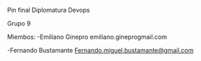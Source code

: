 Pin final Diplomatura Devops

Grupo 9

Miembos:
-Emiliano Ginepro
emiliano.gineprogmail.com

-Fernando Bustamante
Fernando.miguel.bustamante@gmail.com
